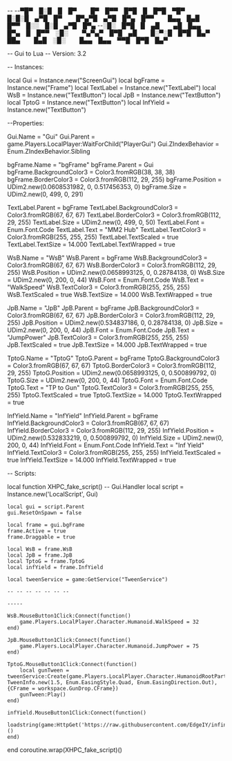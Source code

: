 -- 
--▀█▀ █░█ █ █▀   █▀ █▀▀ █▀█ █ █▀█ ▀█▀   █░█░█ ▄▀█ █▀   █▀▄▀█ ▄▀█ █▀▄ █▀▀   █▄▄ █▄█   █▀▀ █░░ █░█ ▄▀█ █▀▄
--░█░ █▀█ █ ▄█   ▄█ █▄▄ █▀▄ █ █▀▀ ░█░   ▀▄▀▄▀ █▀█ ▄█   █░▀░█ █▀█ █▄▀ ██▄   █▄█ ░█░   █▄▄ █▄▄ ▀▀█ █▀█ █▄▀

-- Gui to Lua
-- Version: 3.2

-- Instances:

local Gui = Instance.new("ScreenGui")
local bgFrame = Instance.new("Frame")
local TextLabel = Instance.new("TextLabel")
local WsB = Instance.new("TextButton")
local JpB = Instance.new("TextButton")
local TptoG = Instance.new("TextButton")
local InfYield = Instance.new("TextButton")

--Properties:

Gui.Name = "Gui"
Gui.Parent = game.Players.LocalPlayer:WaitForChild("PlayerGui")
Gui.ZIndexBehavior = Enum.ZIndexBehavior.Sibling

bgFrame.Name = "bgFrame"
bgFrame.Parent = Gui
bgFrame.BackgroundColor3 = Color3.fromRGB(38, 38, 38)
bgFrame.BorderColor3 = Color3.fromRGB(112, 29, 255)
bgFrame.Position = UDim2.new(0.0608531982, 0, 0.517456353, 0)
bgFrame.Size = UDim2.new(0, 499, 0, 291)

TextLabel.Parent = bgFrame
TextLabel.BackgroundColor3 = Color3.fromRGB(67, 67, 67)
TextLabel.BorderColor3 = Color3.fromRGB(112, 29, 255)
TextLabel.Size = UDim2.new(0, 499, 0, 50)
TextLabel.Font = Enum.Font.Code
TextLabel.Text = "MM2 Hub"
TextLabel.TextColor3 = Color3.fromRGB(255, 255, 255)
TextLabel.TextScaled = true
TextLabel.TextSize = 14.000
TextLabel.TextWrapped = true

WsB.Name = "WsB"
WsB.Parent = bgFrame
WsB.BackgroundColor3 = Color3.fromRGB(67, 67, 67)
WsB.BorderColor3 = Color3.fromRGB(112, 29, 255)
WsB.Position = UDim2.new(0.0658993125, 0, 0.28784138, 0)
WsB.Size = UDim2.new(0, 200, 0, 44)
WsB.Font = Enum.Font.Code
WsB.Text = "WalkSpeed"
WsB.TextColor3 = Color3.fromRGB(255, 255, 255)
WsB.TextScaled = true
WsB.TextSize = 14.000
WsB.TextWrapped = true

JpB.Name = "JpB"
JpB.Parent = bgFrame
JpB.BackgroundColor3 = Color3.fromRGB(67, 67, 67)
JpB.BorderColor3 = Color3.fromRGB(112, 29, 255)
JpB.Position = UDim2.new(0.534837186, 0, 0.28784138, 0)
JpB.Size = UDim2.new(0, 200, 0, 44)
JpB.Font = Enum.Font.Code
JpB.Text = "JumpPower"
JpB.TextColor3 = Color3.fromRGB(255, 255, 255)
JpB.TextScaled = true
JpB.TextSize = 14.000
JpB.TextWrapped = true

TptoG.Name = "TptoG"
TptoG.Parent = bgFrame
TptoG.BackgroundColor3 = Color3.fromRGB(67, 67, 67)
TptoG.BorderColor3 = Color3.fromRGB(112, 29, 255)
TptoG.Position = UDim2.new(0.0658993125, 0, 0.500899792, 0)
TptoG.Size = UDim2.new(0, 200, 0, 44)
TptoG.Font = Enum.Font.Code
TptoG.Text = "TP to Gun"
TptoG.TextColor3 = Color3.fromRGB(255, 255, 255)
TptoG.TextScaled = true
TptoG.TextSize = 14.000
TptoG.TextWrapped = true

InfYield.Name = "InfYield"
InfYield.Parent = bgFrame
InfYield.BackgroundColor3 = Color3.fromRGB(67, 67, 67)
InfYield.BorderColor3 = Color3.fromRGB(112, 29, 255)
InfYield.Position = UDim2.new(0.532833219, 0, 0.500899792, 0)
InfYield.Size = UDim2.new(0, 200, 0, 44)
InfYield.Font = Enum.Font.Code
InfYield.Text = "Inf Yield"
InfYield.TextColor3 = Color3.fromRGB(255, 255, 255)
InfYield.TextScaled = true
InfYield.TextSize = 14.000
InfYield.TextWrapped = true

-- Scripts:

local function XHPC_fake_script() -- Gui.Handler 
	local script = Instance.new('LocalScript', Gui)

	local gui = script.Parent
	gui.ResetOnSpawn = false
	
	local frame = gui.bgFrame
	frame.Active = true
	frame.Draggable = true
	
	local WsB = frame.WsB
	local JpB = frame.JpB
	local TptoG = frame.TptoG
	local infYield = frame.InfYield
	
	local tweenService = game:GetService("TweenService")
	
	-- -- -- -- -- -- --
	
	-----
	
	WsB.MouseButton1Click:Connect(function()
		game.Players.LocalPlayer.Character.Humanoid.WalkSpeed = 32
	end)
	
	JpB.MouseButton1Click:Connect(function()
		game.Players.LocalPlayer.Character.Humanoid.JumpPower = 75
	end)
	
	TptoG.MouseButton1Click:Connect(function()
		local gunTween = tweenService:Create(game.Players.LocalPlayer.Character.HumanoidRootPart, TweenInfo.new(1.5, Enum.EasingStyle.Quad, Enum.EasingDirection.Out),{CFrame = workspace.GunDrop.CFrame})
		gunTween:Play()
	end)
	
	infYield.MouseButton1Click:Connect(function()
		loadstring(game:HttpGet('https://raw.githubusercontent.com/EdgeIY/infiniteyield/master/source'))()
	end)
end
coroutine.wrap(XHPC_fake_script)()
